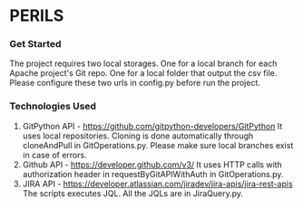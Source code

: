 # PERILS

### Get Started
The project requires two local storages. One for a local branch for each Apache project's Git repo. One for a local folder that output the csv file. Please configure these two urls in config.py before run the project.


### Technologies Used
1. GitPython API - https://github.com/gitpython-developers/GitPython
It uses local repositories. Cloning is done automatically through cloneAndPull in GitOperations.py. 
Please make sure local branches exist in case of errors.
2. Github API - https://developer.github.com/v3/
It uses HTTP calls with authorization header in requestByGitAPIWithAuth in GitOperations.py.
3. JIRA API - https://developer.atlassian.com/jiradev/jira-apis/jira-rest-apis
The scripts executes JQL. All the JQLs are in JiraQuery.py.

